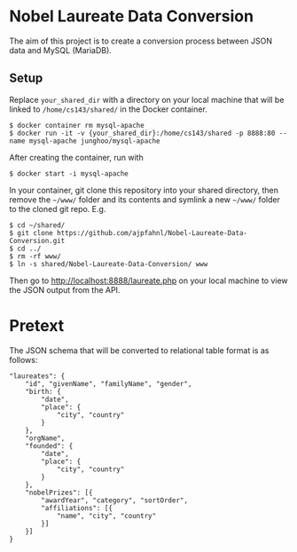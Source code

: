# Nobel Laureate Data Conversion

The aim of this project is to create a conversion process between JSON data and MySQL (MariaDB).

## Setup
Replace `your_shared_dir` with a directory on your local machine that will be linked to `/home/cs143/shared/` in the Docker container.
```console
$ docker container rm mysql-apache
$ docker run -it -v {your_shared_dir}:/home/cs143/shared -p 8888:80 --name mysql-apache junghoo/mysql-apache
```
After creating the container, run with
```console
$ docker start -i mysql-apache
```
In your container, git clone this repository into your shared directory, then remove the `~/www/` folder and its contents and symlink a new `~/www/` folder to the cloned git repo. E.g.
```console
$ cd ~/shared/
$ git clone https://github.com/ajpfahnl/Nobel-Laureate-Data-Conversion.git
$ cd ../
$ rm -rf www/
$ ln -s shared/Nobel-Laureate-Data-Conversion/ www
```
Then go to [http://localhost:8888/laureate.php](http://localhost:8888/laureate.php) on your local machine to view the JSON output from the API.

# Pretext

The JSON schema that will be converted to relational table format is as follows:
```
"laureates": {
    "id", "givenName", "familyName", "gender",
    "birth: {
        "date",
        "place": {
            "city", "country"
        }
    },
    "orgName",
    "founded": {
        "date",
        "place": {
            "city", "country"
        }
    },
    "nobelPrizes": [{
        "awardYear", "category", "sortOrder", 
        "affiliations": [{
            "name", "city", "country"
        }]
    }]
}
```
